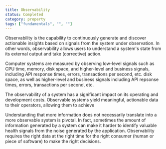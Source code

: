 ```yaml
---
title: Observability
status: Completed
category: property
tags: ["fundamentals", "", ""]
---
```


Observability is the capability to continuously generate and discover actionable insights based on signals from the system under observation. 
In other words, observability allows users to understand a system's state from its external output and take (corrective) action.

Computer systems are measured by observing low-level signals such as CPU time, memory, disk space, and higher-level and business signals, including API response times, errors, transactions per second, etc.
disk space, as well as higher-level and business signals including API repsonse times, 
errors, transactions per second, etc. 

The observability of a system has a significant impact on its operating and development costs. 
Observable systems yield meaningful, actionable data to their operators, allowing them to achieve 

Understanding that more information does not necessarily translate into a more observable system is pivotal. 
In fact, sometimes the amount of information generated by a system can make it harder to 
identify valuable health signals from the noise generated by the application. Observability requires the right 
data at the right time for the right consumer (human or piece of software) to make the right decisions. 

